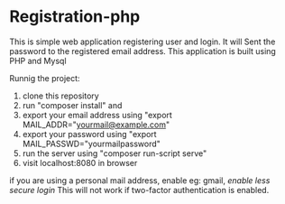 # Registration-php
This is simple web application registering user and login.
It will Sent the password to the registered email address.
This application is built using PHP and Mysql

Runnig the project:
1. clone this repository
2. run "composer install" and 
3. export your email address using "export MAIL_ADDR="yourmail@example.com"
4. export your password using "export MAIL_PASSWD="yourmailpassword"
5. run the server using "composer run-script serve"
6. visit localhost:8080 in browser

if you are using a personal mail address, enable eg: gmail, *enable less secure login*
This will not work if two-factor authentication is enabled.
